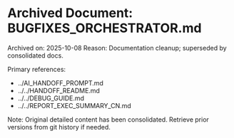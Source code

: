 # Archived Document: BUGFIXES_ORCHESTRATOR.md

Archived on: 2025-10-08
Reason: Documentation cleanup; superseded by consolidated docs.

Primary references:
- ../AI_HANDOFF_PROMPT.md
- ../../HANDOFF_README.md
- ../../DEBUG_GUIDE.md
- ../../REPORT_EXEC_SUMMARY_CN.md

Note: Original detailed content has been consolidated. Retrieve prior versions from git history if needed.

